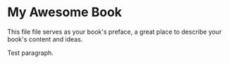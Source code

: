 # My Awesome Book

This file file serves as your book's preface, a great place to describe your book's content and ideas.

Test paragraph.


